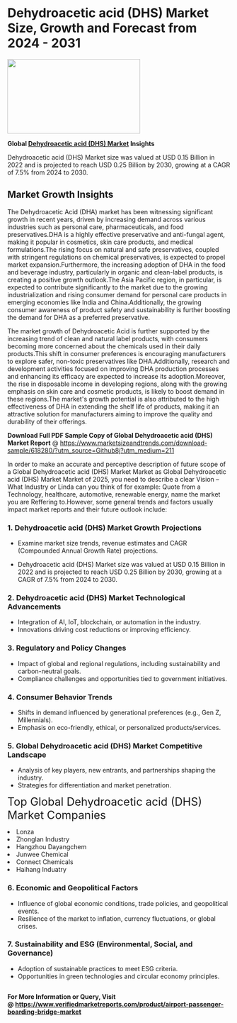 <H1>Dehydroacetic acid (DHS) Market Size, Growth and Forecast from 2024 - 2031</H1><img class="aligncenter size-medium wp-image-584254" src="https://thirdeyenews.in/wp-content/uploads/2024/09/Global-Market-Research-300x168.jpeg" alt="" width="300" height="168" /><p><strong>Global&nbsp;<a href="https://www.marketsizeandtrends.com/download-sample/618280/?utm_source=Github8j?utm_medium=211">Dehydroacetic acid (DHS) Market</a> Insights</strong></p><p>Dehydroacetic acid (DHS) Market size was valued at USD 0.15 Billion in 2022 and is projected to reach USD 0.25 Billion by 2030, growing at a CAGR of 7.5% from 2024 to 2030.</p><p><h2>Market Growth Insights</h2> <p>The Dehydroacetic Acid (DHA) market has been witnessing significant growth in recent years, driven by increasing demand across various industries such as personal care, pharmaceuticals, and food preservatives.DHA is a highly effective preservative and anti-fungal agent, making it popular in cosmetics, skin care products, and medical formulations.The rising focus on natural and safe preservatives, coupled with stringent regulations on chemical preservatives, is expected to propel market expansion.Furthermore, the increasing adoption of DHA in the food and beverage industry, particularly in organic and clean-label products, is creating a positive growth outlook.The Asia Pacific region, in particular, is expected to contribute significantly to the market due to the growing industrialization and rising consumer demand for personal care products in emerging economies like India and China.Additionally, the growing consumer awareness of product safety and sustainability is further boosting the demand for DHA as a preferred preservative.</p> <p>The market growth of Dehydroacetic Acid is further supported by the increasing trend of clean and natural label products, with consumers becoming more concerned about the chemicals used in their daily products.This shift in consumer preferences is encouraging manufacturers to explore safer, non-toxic preservatives like DHA.Additionally, research and development activities focused on improving DHA production processes and enhancing its efficacy are expected to increase its adoption.Moreover, the rise in disposable income in developing regions, along with the growing emphasis on skin care and cosmetic products, is likely to boost demand in these regions.The market's growth potential is also attributed to the high effectiveness of DHA in extending the shelf life of products, making it an attractive solution for manufacturers aiming to improve the quality and durability of their offerings.</p> <p><span class=""><strong>Download Full PDF Sample Copy of Global Dehydroacetic acid (DHS) Market Report</strong> @ <a href="https://www.marketsizeandtrends.com/download-sample/618280/?utm_source=Github8j?utm_medium=211" target="_blank">https://www.marketsizeandtrends.com/download-sample/618280/?utm_source=Github8j?utm_medium=211</a></span></p><p>In order to make an accurate and perceptive description of future scope of a Global&nbsp;Dehydroacetic acid (DHS) Market Market as Global&nbsp;Dehydroacetic acid (DHS) Market Market of 2025, you need to describe a clear Vision &ndash; What Industry or Linda can you think of for example: Quote from a Technology, healthcare, automotive, renewable energy, name the market you are Reffering to.However, some general trends and factors usually impact market reports and their future outlook include:</p><h3>1.&nbsp;<strong>Dehydroacetic acid (DHS) Market Growth Projections</strong></h3><ul><li>Examine market size trends, revenue estimates and CAGR (Compounded Annual Growth Rate) projections.</li><li><p>Dehydroacetic acid (DHS) Market size was valued at USD 0.15 Billion in 2022 and is projected to reach USD 0.25 Billion by 2030, growing at a CAGR of 7.5% from 2024 to 2030.</p></li></ul><h3>2.&nbsp;<strong>Dehydroacetic acid (DHS) Market Technological Advancements</strong></h3><ul><li>Integration of AI, IoT, blockchain, or automation in the industry.</li><li>Innovations driving cost reductions or improving efficiency.</li></ul><h3>3.&nbsp;<strong>Regulatory and Policy Changes</strong></h3><ul><li>Impact of global and regional regulations, including sustainability and carbon-neutral goals.</li><li>Compliance challenges and opportunities tied to government initiatives.</li></ul><h3>4.&nbsp;<strong>Consumer Behavior Trends</strong></h3><ul><li>Shifts in demand influenced by generational preferences (e.g., Gen Z, Millennials).</li><li>Emphasis on eco-friendly, ethical, or personalized products/services.</li></ul><h3>5.&nbsp;<strong>Global Dehydroacetic acid (DHS) Market Competitive Landscape</strong></h3><ul><li>Analysis of key players, new entrants, and partnerships shaping the industry.</li><li>Strategies for differentiation and market penetration.</li></ul><p data-pm-slice="1 1 []"><span style="color: inherit; font-family: inherit; font-size: 25px;">Top Global Dehydroacetic acid (DHS) Market Companies</span></p><div class="" data-test-id=""><p><li>Lonza</li><li> Zhonglan Industry</li><li> Hangzhou Dayangchem</li><li> Junwee Chemical</li><li> Connect Chemicals</li><li> Haihang Induatry</li></p></div><h3>6.&nbsp;<strong>Economic and Geopolitical Factors</strong></h3><ul><li>Influence of global economic conditions, trade policies, and geopolitical events.</li><li>Resilience of the market to inflation, currency fluctuations, or global crises.</li></ul><h3>7.&nbsp;<strong>Sustainability and ESG (Environmental, Social, and Governance)</strong></h3><ul><li>Adoption of sustainable practices to meet ESG criteria.</li><li>Opportunities in green technologies and circular economy principles.</li></ul><h2><strong style="font-size: 14px;">For More Information or Query, Visit @&nbsp;</strong><a style="background-color: #ffffff; font-size: 14px;" href="https://www.marketsizeandtrends.com/report/dehydroacetic-acid-dhs-market/" target="_blank">https://www.verifiedmarketreports.com/product/airport-passenger-boarding-bridge-market</a></h2>